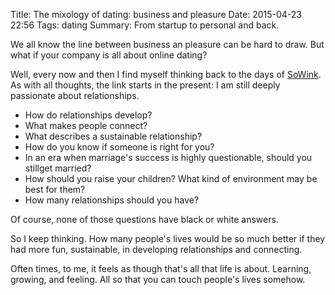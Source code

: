 Title: The mixology of dating: business and pleasure
Date: 2015-04-23 22:56
Tags: dating
Summary: From startup to personal and back.

We all know the line between business an pleasure can be hard to draw. But what if your company is all about online dating?

Well, every now and then I find myself thinking back to the days of [SoWink](/2012/01/sowink-discontinued/). As with all thoughts, the link starts in the present: I am still deeply passionate about relationships.

* How do relationships develop?
* What makes people connect?
* What describes a sustainable relationship?
* How do you know if someone is right for you?
* In an era when marriage's success is highly questionable, should you stillget married?
* How should you raise your children? What kind of environment may be best for them?
* How many relationships should you have?

Of course, none of those questions have black or white answers.

So I keep thinking. How many people's lives would be so much better if they had more fun, sustainable, in developing relationships and connecting.

Often times, to me, it feels as though that's all that life is about. Learning, growing, and feeling. All so that you can touch people's lives somehow.
